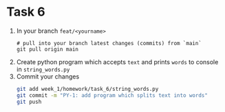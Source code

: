 # Task 6
1. In your branch `feat/<yourname>`
    ```gir bash
   # pull into your branch latest changes (commits) from `main`
   git pull origin main
    ```
2. Create python program which accepts `text` and prints `words` to console in `string_words.py`
3. Commit your changes
    ```bash
   git add week_1/homework/task_6/string_words.py
   git commit -m "PY-1: add program which splits text into words"
   git push
    ```